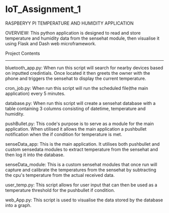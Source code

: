 # IoT_Assignment_1
RASPBERYY PI TEMPERATURE AND HUMIDITY APPLICATION

OVERVIEW:
This python application is designed to read and store temperature and humidity data
from the sensehat module, then visualise it using Flask and Dash web microframework.

Project Contents
_________________

bluetooth_app.py: When run this script will search for nearby devices based on inputted credintials. 
Once located it then greets the owner with the phone and triggers the sensehat to display the current
temperature.

cron_job.py: When run this script will run the scheduled file(the main application) every 5 minutes.

database.py: When run this script will create a sensehat database with a table containing 3 columns 
consisting of datetime, temperature and humidity.

pushBullet.py: This code's purpose is to serve as a module for the main application. When utilised it
allows the main application a pushbullet notification when the if condition for temperature is met.

senseData_app: This is the main application. It utilises both pushbullet and custom sensedata modules to 
extract temperature from the sensehat and then log it into the database.

senseData_module: This is a custom sensehat modules that once run will capture and calibrate the temperatures 
from the sensehat by subtracting the cpu's temperature from the actual received data.

user_temp.py: This script allows for user input that can then be used as a temperature threshold for the
pushbullet if condition.

web_App.py: This script is used to visualise the data stored by the database into a graph.